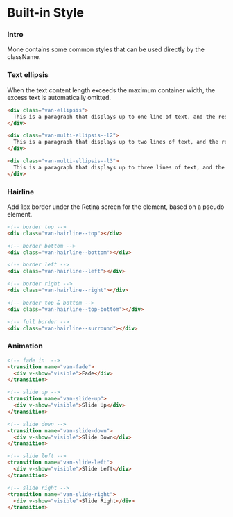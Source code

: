 # Built-in Style

### Intro

Mone contains some common styles that can be used directly by the className.

### Text ellipsis

When the text content length exceeds the maximum container width, the excess text is automatically omitted.

```html
<div class="van-ellipsis">
  This is a paragraph that displays up to one line of text, and the rest of the text will be omitted.
</div>

<div class="van-multi-ellipsis--l2">
  This is a paragraph that displays up to two lines of text, and the rest of the text will be omitted.
</div>

<div class="van-multi-ellipsis--l3">
  This is a paragraph that displays up to three lines of text, and the rest of the text will be omitted.
</div>
```

### Hairline

Add 1px border under the Retina screen for the element, based on a pseudo element.

```html
<!-- border top -->
<div class="van-hairline--top"></div>

<!-- border bottom -->
<div class="van-hairline--bottom"></div>

<!-- border left -->
<div class="van-hairline--left"></div>

<!-- border right -->
<div class="van-hairline--right"></div>

<!-- border top & bottom -->
<div class="van-hairline--top-bottom"></div>

<!-- full border -->
<div class="van-hairline--surround"></div>
```

### Animation

```html
<!-- fade in  -->
<transition name="van-fade">
  <div v-show="visible">Fade</div>
</transition>

<!-- slide up -->
<transition name="van-slide-up">
  <div v-show="visible">Slide Up</div>
</transition>

<!-- slide down -->
<transition name="van-slide-down">
  <div v-show="visible">Slide Down</div>
</transition>

<!-- slide left -->
<transition name="van-slide-left">
  <div v-show="visible">Slide Left</div>
</transition>

<!-- slide right -->
<transition name="van-slide-right">
  <div v-show="visible">Slide Right</div>
</transition>
```
